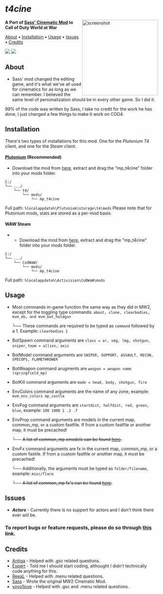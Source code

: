 # *t4cine*
<img src="https://images3.alphacoders.com/108/1080039.png" alt="screenshot" height="250px" align="right"/>

**A Port of [Sass' Cinematic Mod](https://github.com/sortileges/iw4cine) to Call of Duty World at War**

<p align="left">
  <a href="#about">About</a> •
  <a href="#installation">Installation</a> •
  <a href="#usage">Usage</a> •
  <a href="#issues">Issues</a> •
  <a href="#credits">Credits</a>
</p>

<div align="left">
<a href="https://github.com/datapIan/t4cine/releases"><img src="https://img.shields.io/github/v/release/datapIan/t4cine?label=Latest%20Release&style=flat-square"></a>
  <a href="https://github.com/datapIan/t4cine/releases""><img src="https://img.shields.io/github/downloads/datapIan/t4cine/total?style=flat-square"></a>

## About

 - Sass' mod changed the editing game, and it's what we've all used for cinematics for as long as we can remember. I believed the same level of personalization should be in every other game. So I did it.

99% of the code was written by Sass, I take no credit for the work he has done, I just changed a few things to make it work on COD4.

## Installation

There's two types of installations for this mod. One for the *Plutonium T4* client, and one for the *Steam* client.

#### [Plutonium](https://www.plutonium.pw) (Recommended)

* Download the mod from [here](), extract and drag the "mp_t4cine" folder into your mods folder.
```text
C:/
└── .../
    └── t4/
        └── mods/
            └── mp_t4cine
```
Full path: `%localappdata%\Plutonium\storage\t4\mods`
Please note that for Plutonium mods, stats are stored as a per-mod basis.

#### WAW Steam

* * Download the mod from [here](), extract and drag the "mp_t4cine" folder into your mods folder.
```text
C:/
└── .../
    └── CodWaW/
        └── mods/
            └── mp_t4cine
```
Full path: `%localappdata%\Activision\CoDWaW\mods`

## Usage

* Most commands in-game function the same way as they did in MW2, except for the toggling type commands: `about, clone, clearbodies, mvm_eb, and mvm_bot_holdgun`
  
  └── These commands are required to be typed as `command` followed by a 1. Example: `clearbodies 1`
* BotSpawn command arguments are `class = ar, smg, lmg, shotgun, sniper`, `team = allies, axis`
* BotModel command arguments are `SNIPER, SUPPORT, ASSAULT, RECON, SPECOPS, FLAMETHROWER`
* BotWeapon command arugments are `weapon = weapon name (springfield_mp)`
* BotKill command arguments are `mode = head, body, shotgun, fire`
* EnvColors command arguments are the name of any zone, example: `mvm_env_colors mp_castle`
* EnvFog command arguments are `startdist, halfdist, red, green, blue`, example: `100 1000 1 .2 .7`
* EnvProp command arguments are models in the current map, common_mp, or a custom fastfile. If from a custom fastfile or another map, it must be precached!

  └── ~~A list of common_mp xmodels can be found [here]().~~
* EnvFx command arguments are fx in the current map, common_mp, or a custom fastile. If from a custom fastfile or another map, it must be precached!
  
  └── Additionally, the arguments must be typed as `folder/filename`, example: `misc/flare`.
  
  └── ~~A list of common_mp fx's can be found [here]().~~
  

## Issues
* ***Actors*** - Currently there is no support for actors and I don't think there ever will be.

### To report bugs or feature requests, please do so through [this](https://github.com/datapIan/t4cine/issues) link.

## Credits

* [Antiga](https://github.com/mprust) - Helped with .gsc related questions.
* [Expert](https://github.com/soexperttt) - Told me I should start coding, althought I didn't technically code anything for this.
* [ReeaL](https://github.com/reaalx) - Helped with .menu related questions.
* [Sass](https://github.com/sortileges) - Wrote the original MW2 Cinematic Mod.
* [yoyo1love](https://github.com/yoyothebest) - Helped with .gsc and .menu related questions.

